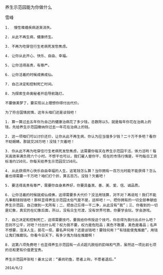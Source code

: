 养生示范园能为你做什么

雪峰


    1.  慢性难缠疾病逐渐消失。

    2. 从此不再生病，健康终生。

    3. 不再为吃穿住行生老病死发愁焦虑。

    4. 让你从此开心、快乐、自由、幸福。

    5. 让你活得高贵，有尊严。

    6. 让你活着的时候成佛成仙。

    7. 自己决定和控制死亡时间。

    8. 为探索生命奥秘者开启导航路灯。

    不要做美梦了，要实现以上理想你得付出代价。

    为了符合国情民情，这年头咱们还是谈钱吧！

    1. 算一算过去五年你为自己的健康治病花了多少钱，总数除以5，就是每年你花在治病上的钱，先给养生示范园缴纳你过去一年花在治病上的钱。

    2. 这一项咱们可以讨价还价，让你从此不再生病，你认为应当值多少钱？二十万不多吧？看你不眨眼睛，那就交20万吧！没钱？欠着吧！

    3. 你从此不再为吃穿住行生老病死发愁焦虑，这需要你每天在养生示范园干活，体力活哟！每天高效率满负荷六个小时。不想干也可以，我们雇人替你干，现在的市场行情是，平均每日工资标准约150元，你每天给养生示范园交150元。

    4. 从此获得开心快乐自由幸福的人生，这笔钱怎么算？当你拥有一百万元时能不能获得？怎么着也得需要一千万吧？咱们打个折，算五百万。没钱？欠着吧！

    5. 要活得高贵有尊严，需要你自身素养好，你要具备真、善、美、爱、信、诚品质。

    6. 让你活着的时候就成仙成佛，这得需要多大代价？没法用钱算，对不对？再说啦！我们不能凡事都钱钱钱吧！那样显得养生示范园太俗气是不是，这样吧！一、把你拥有的一切全部奉献给养生示范园，自己做到一无所有；二、把自己忘得一干二净，从此没有“我”；三、你看到的一切是幻象，真实的在幻象后面，所以，没有众生可渡，没有世界可救，你要学会玩，学会游戏。

    7. 自己决定和控制死亡，这得需要技巧，要我给你传授这个技巧，你总得为我付出点什么吧？否则不公平，对吧？付出什么呢？权力我不要，权力是危险品；美色不敢要，美色是毒品；名声不想要，泡沫人生，昙花一现，要名声何用？还是谈钱吧！要钱何用？“有钱能使鬼推磨”，用钱让鬼们推磨玩。你看今日天下，有多少鬼为钱在推磨啊！

    8. 这第八项免费吧！也显得养生示范园有一点点超凡脱俗的韵味和气质，虽然这一项比前七项的总和更有价值更宝贵。

    养生示范园开张啦！姜太公说：“姜尚钓鱼，愿者上钩，不愿者退后。”

    2014/6/2



